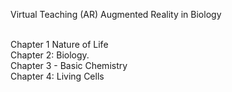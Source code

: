 Virtual Teaching (AR) Augmented Reality in Biology

<br>Chapter 1 Nature of Life
<br>Chapter 2: Biology.
<br>Chapter 3 - Basic Chemistry
<br>Chapter 4: Living Cells
